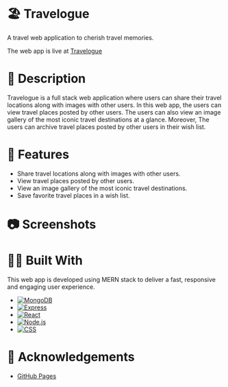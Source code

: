 #  🏖 Travelogue

A travel web application to cherish travel memories.

The web app is live at [Travelogue](https://abhithere.github.io/travelogue/)

# 📃 Description

Travelogue is a full stack web application where users can share their travel locations along with images with other users.
In this web app, the users can view travel places posted by other users.
The users can also view an image gallery of the most iconic travel destinations at a glance.
Moreover, The users can archive travel places posted by other users in their wish list.

# 🎯 Features

* Share travel locations along with images with other users. 
* View travel places posted by other users.
* View an image gallery of the most iconic travel destinations.
* Save favorite travel places in a wish list.

# 📷 Screenshots

# 👨‍💻 Built With

This web app is developed using MERN stack to deliver a fast, responsive and engaging user experience. 

* [![MongoDB][mongodb-shield]][mongodb-url]
* [![Express][express-shield]][express-url]
* [![React][react-shield]][react-url]
* [![Node.js][nodejs-shield]][nodejs-url]
* [![CSS][css-shield]][css-url]

# 📝 Acknowledgements

* [GitHub Pages](https://pages.github.com)

<!-- REFERENCE VARIABLES -->
[mongodb-shield]: https://img.shields.io/badge/MongoDB-%234ea94b.svg?style=for-the-badge&logo=mongodb&logoColor=white
[mongodb-url]: https://www.mongodb.com/
[express-shield]: https://img.shields.io/badge/express.js-%23404d59.svg?style=for-the-badge&logo=express&logoColor=%2361DAFB
[express-url]: https://expressjs.com/
[react-shield]: https://img.shields.io/badge/react-%2320232a.svg?style=for-the-badge&logo=react&logoColor=%2361DAFB
[react-url]: https://reactjs.org/
[nodejs-shield]: https://img.shields.io/badge/node.js-6DA55F?style=for-the-badge&logo=node.js&logoColor=white
[nodejs-url]: https://nodejs.org/en/
[css-shield]: https://img.shields.io/badge/css3-%231572B6.svg?style=for-the-badge&logo=css3&logoColor=white
[css-url]: https://www.w3.org/Style/CSS/Overview.en.html



